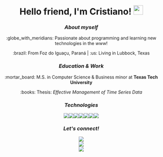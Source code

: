 <div align="center">
  <h1>Hello friend, I'm Cristiano! <img src="https://raw.githubusercontent.com/MartinHeinz/MartinHeinz/master/wave.gif" width="30px"></h1> 
  
  <h3><em>About myself</em></h3>
  <p>:globe_with_meridians: Passionate about programming and learning new technologies in the <em>www</em>!</p>
  <p>:brazil: From Foz do Iguaçu, Paraná | :us: Living in Lubbock, Texas</p>
  
  <h3><em>Education & Work</em></h3>
  <p>:mortar_board: M.S. in Computer Science & Business minor at <strong>Texas Tech University</strong></p>
  <p>:books: Thesis: <em>Effective Management of Time Series Data</em></p>
  
  <h3><em>Technologies</em></h3>
<img src="https://img.icons8.com/color/42/000000/python.png"/><img src="https://img.icons8.com/color/42/000000/javascript.png"/><img src="https://img.icons8.com/color/42/000000/react-native.png"/><img src="https://img.icons8.com/color/42/000000/c-programming.png"/><img src="https://img.icons8.com/color/42/000000/java-coffee-cup-logo.png"/><img src="https://img.icons8.com/plasticine/42/000000/bash.png"/><img src="https://img.icons8.com/color/42/000000/postgreesql.png"/>
  
  <h3><em>Let's connect!</em></h3>
  <a href="https://www.linkedin.com/in/cristianocaon/"><img src="https://img.shields.io/badge/-cristianocaon-blue?style=flat-square&logo=Linkedin&logoColor=white&link=https://www.linkedin.com/in/cristianocaon/" /></a>
  <br />
  <a href="https://www.instagram.com/cristiano.caon/"><img src="https://img.shields.io/badge/-cristiano.caon-e4405f?style=flat-square&logo=Instagram&logoColor=white&link=https://www.instagram.com/cristiano.caon/" /></a>
  <br />
  <a href="mailto:cristiano.e.caon@gmail.com"><img src="https://img.shields.io/badge/-cristiano.e.caon@gmail.com-d14836?style=flat-square&logo=Gmail&logoColor=white&link=mailto:cristiano.e.caon@gmail.com" /></a>
</div>

